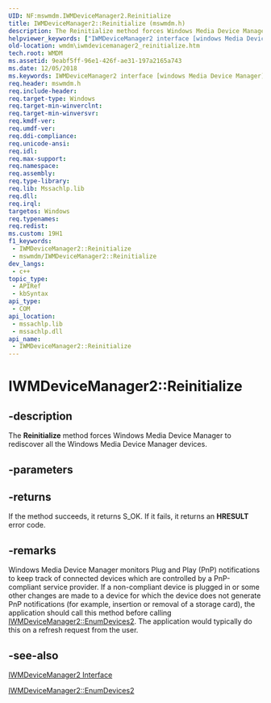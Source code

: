 ```yaml
---
UID: NF:mswmdm.IWMDeviceManager2.Reinitialize
title: IWMDeviceManager2::Reinitialize (mswmdm.h)
description: The Reinitialize method forces Windows Media Device Manager to rediscover all the Windows Media Device Manager devices.
helpviewer_keywords: ["IWMDeviceManager2 interface [windows Media Device Manager]","Reinitialize method","IWMDeviceManager2.Reinitialize","IWMDeviceManager2::Reinitialize","IWMDeviceManager2Reinitialize","Reinitialize","Reinitialize method [windows Media Device Manager]","Reinitialize method [windows Media Device Manager]","IWMDeviceManager2 interface","mswmdm/IWMDeviceManager2::Reinitialize","wmdm.iwmdevicemanager2_reinitialize"]
old-location: wmdm\iwmdevicemanager2_reinitialize.htm
tech.root: WMDM
ms.assetid: 9eabf5ff-96e1-426f-ae31-197a2165a743
ms.date: 12/05/2018
ms.keywords: IWMDeviceManager2 interface [windows Media Device Manager],Reinitialize method, IWMDeviceManager2.Reinitialize, IWMDeviceManager2::Reinitialize, IWMDeviceManager2Reinitialize, Reinitialize, Reinitialize method [windows Media Device Manager], Reinitialize method [windows Media Device Manager],IWMDeviceManager2 interface, mswmdm/IWMDeviceManager2::Reinitialize, wmdm.iwmdevicemanager2_reinitialize
req.header: mswmdm.h
req.include-header: 
req.target-type: Windows
req.target-min-winverclnt: 
req.target-min-winversvr: 
req.kmdf-ver: 
req.umdf-ver: 
req.ddi-compliance: 
req.unicode-ansi: 
req.idl: 
req.max-support: 
req.namespace: 
req.assembly: 
req.type-library: 
req.lib: Mssachlp.lib
req.dll: 
req.irql: 
targetos: Windows
req.typenames: 
req.redist: 
ms.custom: 19H1
f1_keywords:
 - IWMDeviceManager2::Reinitialize
 - mswmdm/IWMDeviceManager2::Reinitialize
dev_langs:
 - c++
topic_type:
 - APIRef
 - kbSyntax
api_type:
 - COM
api_location:
 - mssachlp.lib
 - mssachlp.dll
api_name:
 - IWMDeviceManager2::Reinitialize
---
```


# IWMDeviceManager2::Reinitialize


## -description

The <b>Reinitialize</b> method forces Windows Media Device Manager to rediscover all the Windows Media Device Manager devices.

## -parameters

## -returns

If the method succeeds, it returns S_OK. If it fails, it returns an <b>HRESULT</b> error code.

## -remarks

Windows Media Device Manager monitors Plug and Play (PnP) notifications to keep track of connected devices which are controlled by a PnP-compliant service provider. If a non-compliant device is plugged in or some other changes are made to a device for which the device does not generate PnP notifications (for example, insertion or removal of a storage card), the application should call this method before calling <a href="/windows/desktop/api/mswmdm/nf-mswmdm-iwmdevicemanager2-enumdevices2">IWMDeviceManager2::EnumDevices2</a>. The application would typically do this on a refresh request from the user.

## -see-also

<a href="/windows/desktop/api/mswmdm/nn-mswmdm-iwmdevicemanager2">IWMDeviceManager2 Interface</a>



<a href="/windows/desktop/api/mswmdm/nf-mswmdm-iwmdevicemanager2-enumdevices2">IWMDeviceManager2::EnumDevices2</a>

